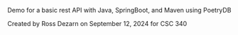 Demo for a basic rest API with Java, SpringBoot, and Maven using PoetryDB

Created by Ross Dezarn on September 12, 2024 for CSC 340
